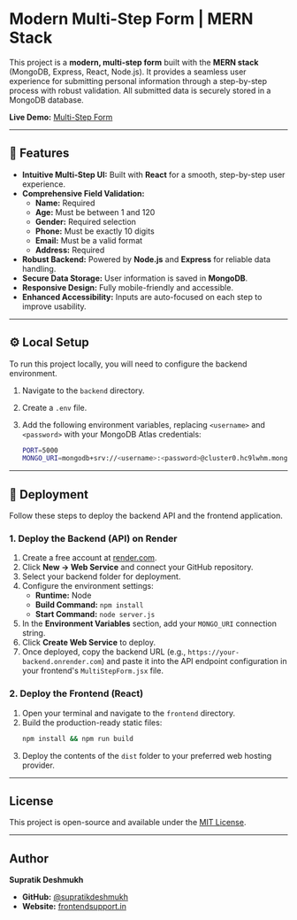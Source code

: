 # Modern Multi-Step Form | MERN Stack

This project is a **modern, multi-step form** built with the **MERN stack** (MongoDB, Express, React, Node.js). It provides a seamless user experience for submitting personal information through a step-by-step process with robust validation. All submitted data is securely stored in a MongoDB database.

**Live Demo:** [Multi-Step Form](https://frontendsupport.in/projects/mern-multi-step-form/)

---

## 🔹 Features

-   **Intuitive Multi-Step UI:** Built with **React** for a smooth, step-by-step user experience.
-   **Comprehensive Field Validation:**
    -   **Name:** Required
    -   **Age:** Must be between 1 and 120
    -   **Gender:** Required selection
    -   **Phone:** Must be exactly 10 digits
    -   **Email:** Must be a valid format
    -   **Address:** Required
-   **Robust Backend:** Powered by **Node.js** and **Express** for reliable data handling.
-   **Secure Data Storage:** User information is saved in **MongoDB**.
-   **Responsive Design:** Fully mobile-friendly and accessible.
-   **Enhanced Accessibility:** Inputs are auto-focused on each step to improve usability.

---

## ⚙️ Local Setup

To run this project locally, you will need to configure the backend environment.

1.  Navigate to the `backend` directory.
2.  Create a `.env` file.
3.  Add the following environment variables, replacing `<username>` and `<password>` with your MongoDB Atlas credentials:

    ```bash
    PORT=5000
    MONGO_URI=mongodb+srv://<username>:<password>@cluster0.hc9lwhm.mongodb.net/multi_step_form
    ```

---

## 🚀 Deployment

Follow these steps to deploy the backend API and the frontend application.

### 1. Deploy the Backend (API) on Render

1.  Create a free account at [render.com](https://render.com).
2.  Click **New → Web Service** and connect your GitHub repository.
3.  Select your backend folder for deployment.
4.  Configure the environment settings:
    -   **Runtime:** Node
    -   **Build Command:** `npm install`
    -   **Start Command:** `node server.js`
5.  In the **Environment Variables** section, add your `MONGO_URI` connection string.
6.  Click **Create Web Service** to deploy.
7.  Once deployed, copy the backend URL (e.g., `https://your-backend.onrender.com`) and paste it into the API endpoint configuration in your frontend's `MultiStepForm.jsx` file.

### 2. Deploy the Frontend (React)

1.  Open your terminal and navigate to the `frontend` directory.
2.  Build the production-ready static files:
    ```bash
    npm install && npm run build
    ```
3.  Deploy the contents of the `dist` folder to your preferred web hosting provider.

---

## License

This project is open-source and available under the [MIT License](LICENSE).

---

## Author

**Supratik Deshmukh**

-   **GitHub:** [@supratikdeshmukh](https://github.com/supratikdeshmukh)
-   **Website:** [frontendsupport.in](https://frontendsupport.in)
